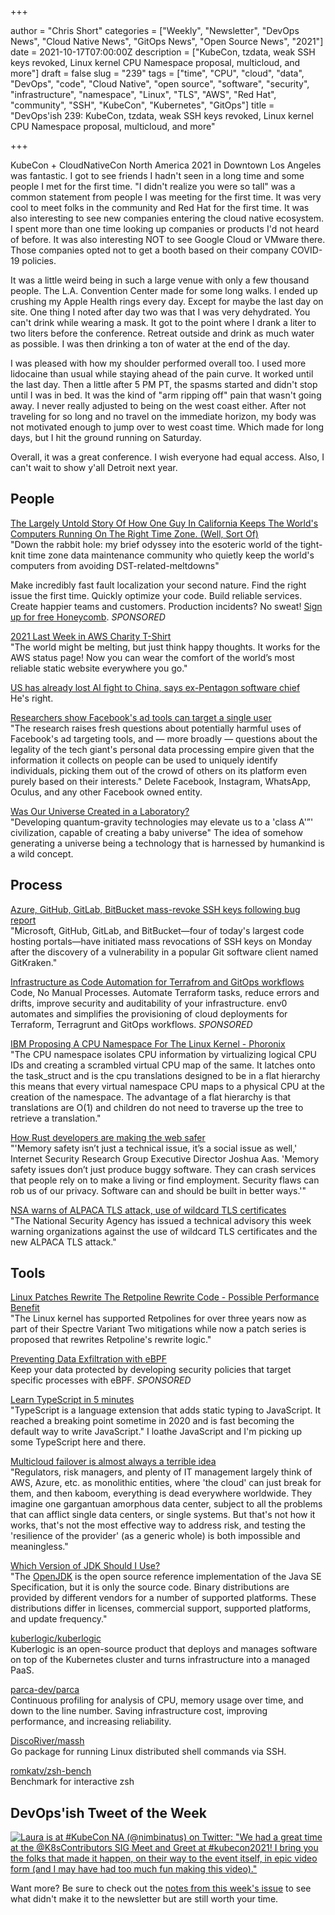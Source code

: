 +++

author = "Chris Short"
categories = ["Weekly", "Newsletter", "DevOps News", "Cloud Native News", "GitOps News", "Open Source News", "2021"]
date = 2021-10-17T07:00:00Z
description = ["KubeCon, tzdata, weak SSH keys revoked, Linux kernel CPU Namespace proposal, multicloud, and more"]
draft = false
slug = "239"
tags = ["time", "CPU", "cloud", "data", "DevOps", "code", "Cloud Native", "open source", "software", "security", "infrastructure", "namespace", "Linux", "TLS", "AWS", "Red Hat", "community", "SSH", "KubeCon", "Kubernetes", "GitOps"]
title = "DevOps'ish 239: KubeCon, tzdata, weak SSH keys revoked, Linux kernel CPU Namespace proposal, multicloud, and more"

+++

KubeCon + CloudNativeCon North America 2021 in Downtown Los Angeles was fantastic. I got to see friends I hadn't seen in a long time and some people I met for the first time. "I didn't realize you were so tall" was a common statement from people I was meeting for the first time. It was very cool to meet folks in the community and Red Hat for the first time. It was also interesting to see new companies entering the cloud native ecosystem. I spent more than one time looking up companies or products I'd not heard of before. It was also interesting NOT to see Google Cloud or VMware there. Those companies opted not to get a booth based on their company COVID-19 policies.

It was a little weird being in such a large venue with only a few thousand people. The L.A. Convention Center made for some long walks. I ended up crushing my Apple Health rings every day. Except for maybe the last day on site. One thing I noted after day two was that I was very dehydrated. You can't drink while wearing a mask. It got to the point where I drank a liter to two liters before the conference. Retreat outside and drink as much water as possible. I was then drinking a ton of water at the end of the day.

I was pleased with how my shoulder performed overall too. I used more lidocaine than usual while staying ahead of the pain curve. It worked until the last day. Then a little after 5 PM PT, the spasms started and didn't stop until I was in bed. It was the kind of "arm ripping off" pain that wasn't going away. I never really adjusted to being on the west coast either. After not traveling for so long and no travel on the immediate horizon, my body was not motivated enough to jump over to west coast time. Which made for long days, but I hit the ground running on Saturday.

Overall, it was a great conference. I wish everyone had equal access. Also, I can't wait to show y'all Detroit next year.

## People

[The Largely Untold Story Of How One Guy In California Keeps The World's Computers Running On The Right Time Zone. (Well, Sort Of)](https://onezero.medium.com/the-largely-untold-story-of-how-one-guy-in-california-keeps-the-worlds-computers-on-the-right-time-a97a5493bf73)  
"Down the rabbit hole: my brief odyssey into the esoteric world of the tight-knit time zone data maintenance community who quietly keep the world's computers from avoiding DST-related-meltdowns"

Make incredibly fast fault localization your second nature. Find the right issue the first time. Quickly optimize your code. Build reliable services. Create happier teams and customers. Production incidents? No sweat! [Sign up for free Honeycomb](https://honeycomb.quip.com/76D4AHU5mYvF/Devopsish-ad-copy-Guide-Product-Signup). *SPONSORED*

[2021 Last Week in AWS Charity T-Shirt](https://store.lastweekinaws.com/collections/2021-charity-shirt)  
"The world might be melting, but just think happy thoughts. It works for the AWS status page! Now you can wear the comfort of the world’s most reliable static website everywhere you go."

[US has already lost AI fight to China, says ex-Pentagon software chief](https://www.ft.com/content/f939db9a-40af-4bd1-b67d-10492535f8e0)  
He's right.

[Researchers show Facebook's ad tools can target a single user](https://techcrunch.com/2021/10/15/researchers-show-facebooks-ad-tools-can-target-a-single-user/)  
"The research raises fresh questions about potentially harmful uses of Facebook's ad targeting tools, and — more broadly — questions about the legality of the tech giant's personal data processing empire given that the information it collects on people can be used to uniquely identify individuals, picking them out of the crowd of others on its platform even purely based on their interests." Delete Facebook, Instagram, WhatsApp, Oculus, and any other Facebook owned entity.

[Was Our Universe Created in a Laboratory?](https://www.scientificamerican.com/article/was-our-universe-created-in-a-laboratory/)  
"Developing quantum-gravity technologies may elevate us to a 'class A'”' civilization, capable of creating a baby universe" The idea of somehow generating a universe being a technology that is harnessed by humankind is a wild concept.

## Process

[Azure, GitHub, GitLab, BitBucket mass-revoke SSH keys following bug report](https://therecord.media/azure-github-gitlab-bitbucket-mass-revoke-ssh-keys-following-bug-report/)  
"Microsoft, GitHub, GitLab, and BitBucket—four of today's largest code hosting portals—have initiated mass revocations of SSH keys on Monday after the discovery of a vulnerability in a popular Git software client named GitKraken."

[Infrastructure as Code Automation for Terrafrom and GitOps workflows](https://www.env0.com/infrastructure-as-code-automation?utm_campaign=devopsish&utm_source=nativeads&utm_medium=newsletter)  
Code, No Manual Processes. Automate Terraform tasks, reduce errors and drifts, improve security and auditability of your infrastructure. env0 automates and simplifies the provisioning of cloud deployments for Terraform, Terragrunt and GitOps workflows. *SPONSORED*

[IBM Proposing A CPU Namespace For The Linux Kernel - Phoronix](https://www.phoronix.com/scan.php?page=news_item&px=Linux-CPU-Namespace)  
"The CPU namespace isolates CPU information by virtualizing logical CPU IDs and creating a scrambled virtual CPU map of the same. It latches onto the task_struct and is the cpu translations designed to be in a flat hierarchy this means that every virtual namespace CPU maps to a physical CPU at the creation of the namespace. The advantage of a flat hierarchy is that translations are O(1) and children do not need to traverse up the tree to retrieve a translation."

[How Rust developers are making the web safer](https://github.com/readme/featured/rust-programming)  
"'Memory safety isn’t just a technical issue, it’s a social issue as well,' Internet Security Research Group Executive Director Joshua Aas. 'Memory safety issues don’t just produce buggy software. They can crash services that people rely on to make a living or find employment. Security flaws can rob us of our privacy. Software can and should be built in better ways.'"

[NSA warns of ALPACA TLS attack, use of wildcard TLS certificates](https://therecord.media/nsa-warns-of-alpaca-tls-attack-use-of-wildcard-tls-certificates/)  
"The National Security Agency has issued a technical advisory this week warning organizations against the use of wildcard TLS certificates and the new ALPACA TLS attack."

## Tools

[Linux Patches Rewrite The Retpoline Rewrite Code - Possible Performance Benefit](https://www.phoronix.com/scan.php?page=news_item&px=Linux-Retpoline-Rewrite-Rewrite)  
"The Linux kernel has supported Retpolines for over three years now as part of their Spectre Variant Two mitigations while now a patch series is proposed that rewrites Retpoline's rewrite logic."

[Preventing Data Exfiltration with eBPF](https://goteleport.com/blog/preventing-data-exfiltration-with-ebpf/?utm_campaign=eg&utm_medium=partner&utm_source=devopsish)  
Keep your data protected by developing security policies that target specific processes with eBPF. *SPONSORED*

[Learn TypeScript in 5 minutes](https://swizec.com/blog/learn-typescript-in-5-minutes/)  
"TypeScript is a language extension that adds static typing to JavaScript. It reached a breaking point sometime in 2020 and is fast becoming the default way to write JavaScript." I loathe JavaScript and I'm picking up some TypeScript here and there.

[Multicloud failover is almost always a terrible idea](https://cloudpundit.com/2021/10/14/multicloud-failover-is-almost-always-a-terrible-idea/)  
"Regulators, risk managers, and plenty of IT management largely think of AWS, Azure, etc. as monolithic entities, where 'the cloud' can just break for them, and then kaboom, everything is dead everywhere worldwide. They imagine one gargantuan amorphous data center, subject to all the problems that can afflict single data centers, or single systems. But that's not how it works, that's not the most effective way to address risk, and testing the 'resilience of the provider' (as a generic whole) is both impossible and meaningless."

[Which Version of JDK Should I Use?](https://whichjdk.com/)  
"The [OpenJDK](https://openjdk.java.net/) is the open source reference implementation of the Java SE Specification, but it is only the source code. Binary distributions are provided by different vendors for a number of supported platforms. These distributions differ in licenses, commercial support, supported platforms, and update frequency."

[kuberlogic/kuberlogic](https://github.com/kuberlogic/kuberlogic)  
Kuberlogic is an open-source product that deploys and manages software on top of the Kubernetes cluster and turns infrastructure into a managed PaaS.

[parca-dev/parca](https://github.com/parca-dev/parca)  
Continuous profiling for analysis of CPU, memory usage over time, and down to the line number. Saving infrastructure cost, improving performance, and increasing reliability.

[DiscoRiver/massh](https://github.com/DiscoRiver/massh)  
Go package for running Linux distributed shell commands via SSH.

[romkatv/zsh-bench](https://github.com/romkatv/zsh-bench)  
Benchmark for interactive zsh

## DevOps'ish Tweet of the Week

[![Laura is at #KubeCon NA (@nimbinatus) on Twitter: "We had a great time at the @K8sContributors SIG Meet and Greet at #kubecon2021! I bring you the folks that made it happen, on their way to the event itself, in epic video form (and I may have had too much fun making this video)."](https://shortcdn.com/devopsish/239-devopsish-tweet-of-the-week.png)](https://twitter.com/nimbinatus/status/1448666894815297536)

Want more? Be sure to check out the [notes from this week's issue](https://github.com/chris-short/devopsish.com/blob/main/content/post/239/notes.md) to see what didn't make it to the newsletter but are still worth your time.
